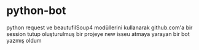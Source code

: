 # python-bot
python request ve beautufilSoup4 modüllerini kullanarak github.com'a bir session tutup oluşturulmuş bir projeye new isseu atmaya
yarayan bir bot yazmış oldum 
